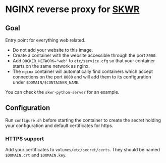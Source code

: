 # NGINX reverse proxy for [SKWR](https://github.com/Roming22/skwr)

## Goal

Entry point for everything web related.
* Do not add your website to this image.
* Create a container with the website accessible through the port `8000`.
* Add `DOCKER_NETWORK="web"` to `etc/service.cfg` so that your container starts on the same network as nginx.
* The `nginx` container will automatically find containers which accept connections on the port `8000` and will add them to its configuration under `$DOMAIN/$CONTAINER_NAME`.

You can check the `skwr-python-server` for an example.


## Configuration

Run `configure.sh` before starting the container to create the secret holding your configuration and default certificates for https.


### HTTPS support

Add your certificates to `volumes/etc/secret/certs`. They should be named `$DOMAIN.crt` and `$DOMAIN.key`.
